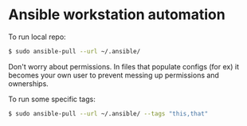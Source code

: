# Ansible workstation automation

To run local repo:

```bash
$ sudo ansible-pull --url ~/.ansible/
```

Don't worry about permissions. In files that populate configs (for ex) it becomes your own user to prevent messing up permissions and ownerships.

To run some specific tags:

```bash
$ sudo ansible-pull --url ~/.ansible/ --tags "this,that"
```
